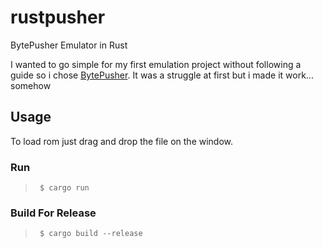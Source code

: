 # rustpusher

BytePusher Emulator in Rust

I wanted to go simple for my first emulation project without following a guide so i chose [BytePusher](https://esolangs.org/wiki/BytePusher).
It was a struggle at first but i made it work... somehow

## Usage

To load rom just drag and drop the file on the window.

### Run

>      $ cargo run

### Build For Release

>      $ cargo build --release
